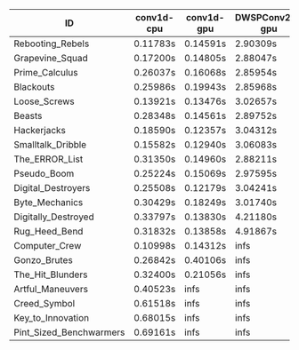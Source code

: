 |ID|conv1d-cpu|conv1d-gpu|DWSPConv2D-gpu|gemm-gpu|avg|
|-|-|-|-|-|-|
|Rebooting_Rebels|0.11783s|0.14591s|2.90309s|1.76770s|1.23363s|
|Grapevine_Squad|0.17200s|0.14805s|2.88047s|1.77789s|1.24460s|
|Prime_Calculus|0.26037s|0.16068s|2.85954s|1.71357s|1.24854s|
|Blackouts|0.25986s|0.19943s|2.85968s|1.69974s|1.25468s|
|Loose_Screws|0.13921s|0.13476s|3.02657s|1.77789s|1.26961s|
|Beasts|0.28348s|0.14561s|2.89752s|1.90687s|1.30837s|
|Hackerjacks|0.18590s|0.12357s|3.04312s|1.90813s|1.31518s|
|Smalltalk_Dribble|0.15582s|0.12940s|3.06083s|1.91598s|1.31551s|
|The_ERROR_List|0.31350s|0.14960s|2.88211s|1.92808s|1.31832s|
|Pseudo_Boom|0.25224s|0.15069s|2.97595s|1.92564s|1.32613s|
|Digital_Destroyers|0.25508s|0.12179s|3.04241s|1.91073s|1.33250s|
|Byte_Mechanics|0.30429s|0.18249s|3.01740s|1.91069s|1.35372s|
|Digitally_Destroyed|0.33797s|0.13830s|4.21180s|2.53027s|1.80459s|
|Rug_Heed_Bend|0.31832s|0.13858s|4.91867s|4.33679s|2.42809s|
|Computer_Crew|0.10998s|0.14312s|infs|4.35910s|infs|
|Gonzo_Brutes|0.26842s|0.40106s|infs|4.37985s|infs|
|The_Hit_Blunders|0.32400s|0.21056s|infs|1.90934s|infs|
|Artful_Maneuvers|0.40523s|infs|infs|4.44845s|infs|
|Creed_Symbol|0.61518s|infs|infs|4.42432s|infs|
|Key_to_Innovation|0.68015s|infs|infs|4.43525s|infs|
|Pint_Sized_Benchwarmers|0.69161s|infs|infs|4.43368s|infs|
